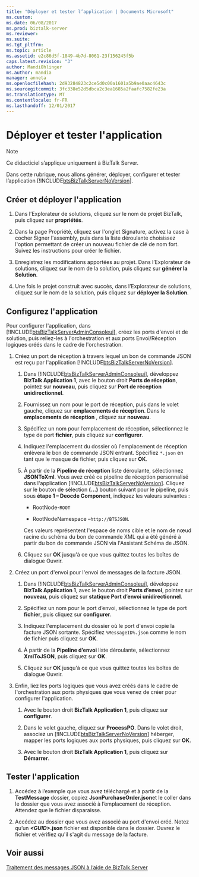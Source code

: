 ```yaml
---
title: "Déployer et tester l’application | Documents Microsoft"
ms.custom: 
ms.date: 06/08/2017
ms.prod: biztalk-server
ms.reviewer: 
ms.suite: 
ms.tgt_pltfrm: 
ms.topic: article
ms.assetid: e2c86d5f-1849-4b7d-8061-23f156245f5b
caps.latest.revision: "3"
author: MandiOhlinger
ms.author: mandia
manager: anneta
ms.openlocfilehash: 2d93284823c2ce5d0c00a1601a5b9ae0aac4643c
ms.sourcegitcommit: 3fc338e52d5dbca2c3ea1685a2faafc7582fe23a
ms.translationtype: MT
ms.contentlocale: fr-FR
ms.lasthandoff: 12/01/2017
---
```

# <a name="deploy-and-test-the-application"></a>Déployer et tester l'application
> [!NOTE]
>  Ce didacticiel s’applique uniquement à BizTalk Server.  
  
 Dans cette rubrique, nous allons générer, déployer, configurer et tester l’application [!INCLUDE[btsBizTalkServerNoVersion](../includes/btsbiztalkservernoversion-md.md)].  
  
## <a name="build-and-deploy-the-application"></a>Créer et déployer l'application  
  
1.  Dans l’Explorateur de solutions, cliquez sur le nom de projet BizTalk, puis cliquez sur **propriétés**.  
  
2.  Dans la page Propriété, cliquez sur l'onglet Signature, activez la case à cocher Signer l'assembly, puis dans la liste déroulante choisissez l'option permettant de créer un nouveau fichier de clé de nom fort. Suivez les instructions pour créer le fichier.  
  
3.  Enregistrez les modifications apportées au projet. Dans l’Explorateur de solutions, cliquez sur le nom de la solution, puis cliquez sur **générer la Solution**.  
  
4.  Une fois le projet construit avec succès, dans l’Explorateur de solutions, cliquez sur le nom de la solution, puis cliquez sur **déployer la Solution**.  
  
## <a name="configure-the-application"></a>Configurez l'application  
 Pour configurer l'application, dans [!INCLUDE[btsBizTalkServerAdminConsoleui](../includes/btsbiztalkserveradminconsoleui-md.md)], créez les ports d'envoi et de solution, puis reliez-les à l'orchestration et aux ports Envoi/Réception logiques créés dans le cadre de l'orchestration.  
  
1.  Créez un port de réception à travers lequel un bon de commande JSON est reçu par l'application [!INCLUDE[btsBizTalkServerNoVersion](../includes/btsbiztalkservernoversion-md.md)].  
  
    1.  Dans [!INCLUDE[btsBizTalkServerAdminConsoleui](../includes/btsbiztalkserveradminconsoleui-md.md)], développez **BizTalk Application 1**, avec le bouton droit **Ports de réception**, pointez sur **nouveau**, puis cliquez sur **Port de réception unidirectionnel**.  
  
    2.  Fournissez un nom pour le port de réception, puis dans le volet gauche, cliquez sur **emplacements de réception**. Dans le **emplacements de réception** , cliquez sur **nouveau**.  
  
    3.  Spécifiez un nom pour l’emplacement de réception, sélectionnez le type de port **fichier**, puis cliquez sur **configurer**.  
  
    4.  Indiquez l'emplacement du dossier où l'emplacement de réception enlèvera le bon de commande JSON entrant. Spécifiez `*.json` en tant que le masque de fichier, puis cliquez sur **OK**.  
  
    5.  À partir de la **Pipeline de réception** liste déroulante, sélectionnez **JSONToXml**. Vous avez créé ce pipeline de réception personnalisé dans l'application [!INCLUDE[btsBizTalkServerNoVersion](../includes/btsbiztalkservernoversion-md.md)]. Cliquez sur le bouton de sélection **(...)**  bouton suivant pour le pipeline, puis sous **étape 1 – Deocde Component**, indiquez les valeurs suivantes :  
  
        -   RootNode-`ROOT`  
  
        -   RootNodeNamespace –`http://BTSJSON`.  
  
         Ces valeurs représentent l'espace de noms cible et le nom de nœud racine du schéma du bon de commande XML qui a été généré à partir du bon de commande JSON via l'Assistant Schéma de JSON.  
  
    6.  Cliquez sur **OK** jusqu'à ce que vous quittez toutes les boîtes de dialogue Ouvrir.  
  
2.  Créez un port d'envoi pour l'envoi de messages de la facture JSON.  
  
    1.  Dans [!INCLUDE[btsBizTalkServerAdminConsoleui](../includes/btsbiztalkserveradminconsoleui-md.md)], développez **BizTalk Application 1**, avec le bouton droit **Ports d’envoi**, pointez sur **nouveau**, puis cliquez sur **statique Port d’envoi unidirectionnel**.  
  
    2.  Spécifiez un nom pour le port d’envoi, sélectionnez le type de port **fichier**, puis cliquez sur **configurer**.  
  
    3.  Indiquez l'emplacement du dossier où le port d'envoi copie la facture JSON sortante. Spécifiez `%MessageID%.json` comme le nom de fichier puis cliquez sur **OK**.  
  
    4.  À partir de la **Pipeline d’envoi** liste déroulante, sélectionnez **XmlToJSON**, puis cliquez sur **OK**.  
  
    5.  Cliquez sur **OK** jusqu'à ce que vous quittez toutes les boîtes de dialogue Ouvrir.  
  
3.  Enfin, liez les ports logiques que vous avez créés dans le cadre de l'orchestration aux ports physiques que vous venez de créer pour configurer l'application.  
  
    1.  Avec le bouton droit **BizTalk Application 1**, puis cliquez sur **configurer**.  
  
    2.  Dans le volet gauche, cliquez sur **ProcessPO**. Dans le volet droit, associez un [!INCLUDE[btsBizTalkServerNoVersion](../includes/btsbiztalkservernoversion-md.md)] héberger, mapper les ports logiques aux ports physiques, puis cliquez sur **OK**.  
  
    3.  Avec le bouton droit **BizTalk Application 1**, puis cliquez sur **Démarrer**.  
  
## <a name="test-the-application"></a>Tester l'application  
  
1.  Accédez à l’exemple que vous avez téléchargé et à partir de la **TestMessage** dossier, copiez **JsonPurchaseOrder.json**et le coller dans le dossier que vous avez associé à l’emplacement de réception. Attendez que le fichier disparaisse.  
  
2.  Accédez au dossier que vous avez associé au port d'envoi créé. Notez qu’un   ***\<GUID\>*.json** fichier est disponible dans le dossier. Ouvrez le fichier et vérifiez qu'il s'agit du message de la facture.  
  
## <a name="see-also"></a>Voir aussi  
 [Traitement des messages JSON à l’aide de BizTalk Server](../core/processing-json-messages-using-biztalk-server.md)